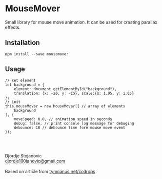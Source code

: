 # MouseMover

Small library for mouse move animation. It can be used for creating parallax effects.

## Installation
```
npm install --save mousemover
```

## Usage

```
// set element
let background = {
    element: document.getElementById("background"), 
    translation: {x: -20, y: -15}, scale:{x: 1.05, y: 1.05}
};
// init
this.mouseMover = new MouseMover([ // array of elements
    background
], {
    moveSpeed: 0.8, // animation speed in seconds
    debug: false, // print console log message for debuging
    debounce: 10 // debounce time fore mouse move event
});
```

<br /><br />

Djordje Stojanovic <br />
[djordje100janovic@gmail.com](mailto:djordje100janovic@gmail.com) <br /> <br />
Based on article from [tympanus.net/codrops](https://tympanus.net/codrops/)